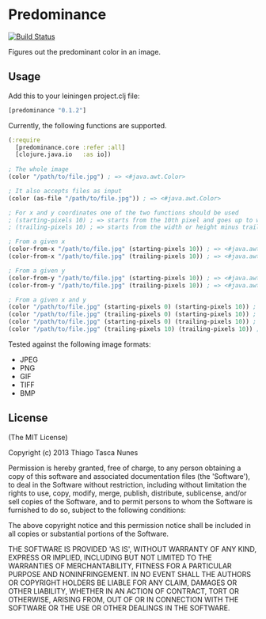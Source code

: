 # Predominance

[![Build Status](https://travis-ci.org/thiagotnunes/predominance.png)](https://travis-ci.org/thiagotnunes/predominance)

Figures out the predominant color in an image.

## Usage

Add this to your leiningen project.clj file:

```clojure
[predominance "0.1.2"]
```

Currently, the following functions are supported.

```clojure
(:require
  [predominance.core :refer :all]
  [clojure.java.io   :as io])
  
; The whole image
(color "/path/to/file.jpg") ; => <#java.awt.Color>

; It also accepts files as input
(color (as-file "/path/to/file.jpg")) ; => <#java.awt.Color>

; For x and y coordinates one of the two functions should be used
; (starting-pixels 10) ; => starts from the 10th pixel and goes up to width or height
; (trailing-pixels 10) ; => starts from the width or height minus trailing-pixels and goes up to width or height

; From a given x
(color-from-x "/path/to/file.jpg" (starting-pixels 10)) ; => <#java.awt.Color>
(color-from-x "/path/to/file.jpg" (trailing-pixels 10)) ; => <#java.awt.Color>

; From a given y
(color-from-y "/path/to/file.jpg" (starting-pixels 10)) ; => <#java.awt.Color>
(color-from-y "/path/to/file.jpg" (trailing-pixels 10)) ; => <#java.awt.Color>

; From a given x and y
(color "/path/to/file.jpg" (starting-pixels 0) (starting-pixels 10)) ; => <#java.awt.Color>
(color "/path/to/file.jpg" (trailing-pixels 0) (starting-pixels 10)) ; => <#java.awt.Color>
(color "/path/to/file.jpg" (starting-pixels 0) (trailing-pixels 10)) ; => <#java.awt.Color>
(color "/path/to/file.jpg" (trailing-pixels 10) (trailing-pixels 10)) ; => <#java.awt.Color>
```

Tested against the following image formats:

- JPEG
- PNG
- GIF
- TIFF
- BMP

## License

(The MIT License)

Copyright (c) 2013 Thiago Tasca Nunes

Permission is hereby granted, free of charge, to any person obtaining a copy of this software and associated documentation files (the 'Software'), to deal in the Software without restriction, including without limitation the rights to use, copy, modify, merge, publish, distribute, sublicense, and/or sell copies of the Software, and to permit persons to whom the Software is furnished to do so, subject to the following conditions:

The above copyright notice and this permission notice shall be included in all copies or substantial portions of the Software.

THE SOFTWARE IS PROVIDED 'AS IS', WITHOUT WARRANTY OF ANY KIND, EXPRESS OR IMPLIED, INCLUDING BUT NOT LIMITED TO THE WARRANTIES OF MERCHANTABILITY, FITNESS FOR A PARTICULAR PURPOSE AND NONINFRINGEMENT. IN NO EVENT SHALL THE AUTHORS OR COPYRIGHT HOLDERS BE LIABLE FOR ANY CLAIM, DAMAGES OR OTHER LIABILITY, WHETHER IN AN ACTION OF CONTRACT, TORT OR OTHERWISE, ARISING FROM, OUT OF OR IN CONNECTION WITH THE SOFTWARE OR THE USE OR OTHER DEALINGS IN THE SOFTWARE.
